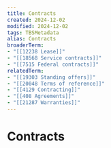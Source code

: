 ```yaml
---
title: Contracts
created: 2024-12-02
modified: 2024-12-02
tags: TBSMetadata
alias: Contracts
broaderTerm:
- "[[12238 Lease]]"
- "[[18568 Service contracts]]"
- "[[7515 Federal contracts]]"
relatedTerm:
- "[[19303 Standing offers]]"
- "[[20048 Terms of reference]]"
- "[[4129 Contracting]]"
- "[[408 Agreements]]"
- "[[21287 Warranties]]"
---
```

# Contracts
